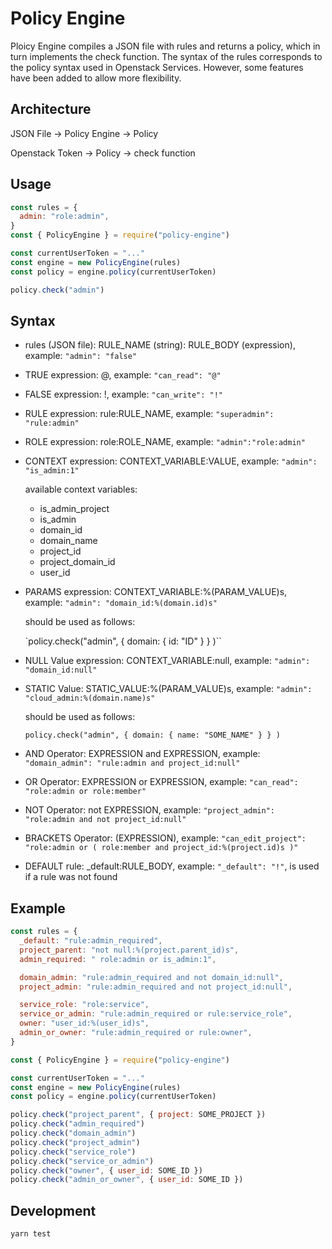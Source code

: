 # Policy Engine

Ploicy Engine compiles a JSON file with rules and returns a policy, which in turn implements the check function. The syntax of the rules corresponds to the policy syntax used in Openstack Services. However, some features have been added to allow more flexibility.

## Architecture

JSON File -> Policy Engine -> Policy

Openstack Token -> Policy -> check function

## Usage

```js
const rules = {
  admin: "role:admin",
}
const { PolicyEngine } = require("policy-engine")

const currentUserToken = "..."
const engine = new PolicyEngine(rules)
const policy = engine.policy(currentUserToken)

policy.check("admin")
```

## Syntax

- rules (JSON file): RULE_NAME (string): RULE_BODY (expression),
  example: `"admin": "false"`

- TRUE expression: @, example: `"can_read": "@"`
- FALSE expression: !, example: `"can_write": "!"`
- RULE expression: rule:RULE_NAME,
  example: `"superadmin": "rule:admin"`

- ROLE expression: role:ROLE_NAME, example: `"admin":"role:admin"`

- CONTEXT expression: CONTEXT_VARIABLE:VALUE, example: `"admin": "is_admin:1"`

  available context variables:

  - is_admin_project
  - is_admin
  - domain_id
  - domain_name
  - project_id
  - project_domain_id
  - user_id

- PARAMS expression: CONTEXT_VARIABLE:%(PARAM_VALUE)s, example: `"admin": "domain_id:%(domain.id)s"`

  should be used as follows:

  `policy.check("admin", { domain: { id: "ID" } } )``

- NULL Value expression: CONTEXT_VARIABLE:null, example: `"admin": "domain_id:null"`

- STATIC Value: STATIC_VALUE:%(PARAM_VALUE)s, example: `"admin": "cloud_admin:%(domain.name)s"`

  should be used as follows:

  `policy.check("admin", { domain: { name: "SOME_NAME" } } )`

- AND Operator: EXPRESSION and EXPRESSION, example: `"domain_admin": "rule:admin and project_id:null"`

- OR Operator: EXPRESSION or EXPRESSION, example: `"can_read": "role:admin or role:member"`

- NOT Operator: not EXPRESSION, example: `"project_admin": "role:admin and not project_id:null"`

- BRACKETS Operator: (EXPRESSION), example: `"can_edit_project": "role:admin or ( role:member and project_id:%(project.id)s )"`

- DEFAULT rule: \_default:RULE_BODY, example: `"_default": "!"`,
  is used if a rule was not found

## Example

```js
const rules = {
  _default: "rule:admin_required",
  project_parent: "not null:%(project.parent_id)s",
  admin_required: " role:admin or is_admin:1",

  domain_admin: "rule:admin_required and not domain_id:null",
  project_admin: "rule:admin_required and not project_id:null",

  service_role: "role:service",
  service_or_admin: "rule:admin_required or rule:service_role",
  owner: "user_id:%(user_id)s",
  admin_or_owner: "rule:admin_required or rule:owner",
}

const { PolicyEngine } = require("policy-engine")

const currentUserToken = "..."
const engine = new PolicyEngine(rules)
const policy = engine.policy(currentUserToken)

policy.check("project_parent", { project: SOME_PROJECT })
policy.check("admin_required")
policy.check("domain_admin")
policy.check("project_admin")
policy.check("service_role")
policy.check("service_or_admin")
policy.check("owner", { user_id: SOME_ID })
policy.check("admin_or_owner", { user_id: SOME_ID })
```

## Development

```bash
yarn test
```
